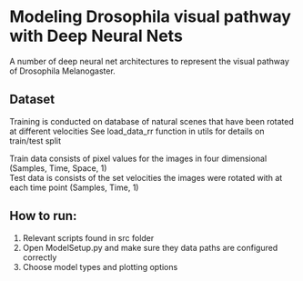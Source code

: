# Modeling Drosophila visual pathway with Deep Neural Nets
A number of deep neural net architectures to represent the visual pathway of Drosophila Melanogaster.

## Dataset
Training is conducted on database of natural scenes that have been rotated at different velocities 
See load_data_rr function in utils for details on train/test split 

Train data consists of pixel values for the images in four dimensional (Samples, Time, Space, 1)\
Test data is consists of the set velocities the images were rotated with at each time point (Samples, Time, 1)

## How to run:
1) Relevant scripts found in src folder 
2) Open ModelSetup.py and make sure they data paths are configured correctly
3) Choose model types and plotting options 


